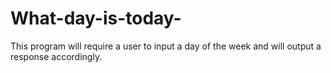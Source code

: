 # What-day-is-today-
This program will require a user to input a day of the week and will output a response accordingly.
